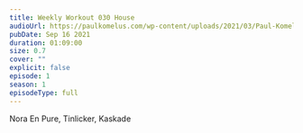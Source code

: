 ```yaml
---
title: Weekly Workout 030 House
audioUrl: https://paulkomelus.com/wp-content/uploads/2021/03/Paul-Komelus-Weekly-Workout-030(House).mp3
pubDate: Sep 16 2021
duration: 01:09:00
size: 0.7
cover: ""
explicit: false
episode: 1
season: 1
episodeType: full
---
```

Nora En Pure, Tinlicker, Kaskade

